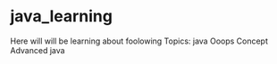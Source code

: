 # java_learning
Here will will be learning about foolowing Topics:
java
Ooops Concept
Advanced java
